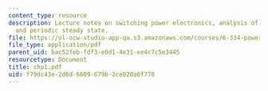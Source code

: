 ```yaml
---
content_type: resource
description: Lecture notes on switching power electronics, analysis of techniques,
  and periodic steady state.
file: https://ol-ocw-studio-app-qa.s3.amazonaws.com/courses/6-334-power-electronics-spring-2007/f79dc43e2d6d6609679b2ce020a6f778_chp1.pdf
file_type: application/pdf
parent_uid: bac52feb-fdf3-e0d1-4e31-ee4c7c5e3445
resourcetype: Document
title: chp1.pdf
uid: f79dc43e-2d6d-6609-679b-2ce020a6f778
---
```

